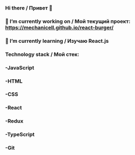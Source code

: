 ### Hi there / Привет 👋

### 🔭 I’m currently working on / Мой текущий проект: https://mechanicell.github.io/react-burger/
### 🌱 I’m currently learning / Изучаю React.js  

### Technology stack / Мой стек: 
### -JavaScript 
### -HTML 
### -CSS 
### -React 
### -Redux
### -TypeScript  
### -Git

<!--
**MechaniCell/MechaniCell** is a ✨ _special_ ✨ repository because its `README.md` (this file) appears on your GitHub profile.

Here are some ideas to get you started:

- 👯 I’m looking to collaborate on ...
- 🤔 I’m looking for help with ...
- 💬 Ask me about ...
- 📫 How to reach me: ...
- 😄 Pronouns: ...
- ⚡ Fun fact: ...
-->
